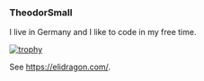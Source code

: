 ### TheodorSmall

I live in Germany and I like to code in my free time.

[![trophy](https://github-profile-trophy.vercel.app/?username=TheodorSmall)](https://github.com/ryo-ma/github-profile-trophy)

See https://elidragon.com/.

<!--
**TheodorSmall/TheodorSmall** is a ✨ _special_ ✨ repository because its `README.md` (this file) appears on your GitHub profile.

Here are some ideas to get you started:

- 🔭 I’m currently working on ...
- 🌱 I’m currently learning ...
- 👯 I’m looking to collaborate on ...
- 🤔 I’m looking for help with ...
- 💬 Ask me about ...
- 📫 How to reach me: ...
- 😄 Pronouns: ...
- ⚡ Fun fact: ...
-->
